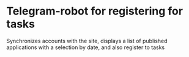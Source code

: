 # Telegram-robot for registering for tasks

Synchronizes accounts with the site, displays a list of published applications with a selection by date, and also register to tasks